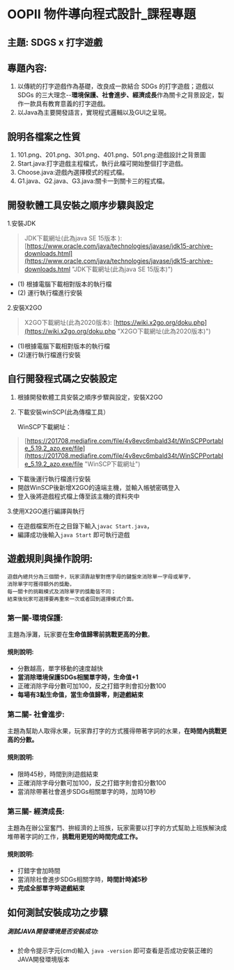 # OOPII 物件導向程式設計_課程專題  
## 主題: SDGS x 打字遊戲  
## 專題內容:  
1.   以傳統的打字遊戲作為基礎，改良成一款結合 SDGs 的打字遊戲；遊戲以 SDGs 的三大理念--**環境保護、社會進步、經濟成長**作為關卡之背景設定，製作一款具有教育意義的打字遊戲。    
2.   以Java為主要開發語言，實現程式邏輯以及GUI之呈現。 

## 說明各檔案之性質
1.    101.png、201.png、301.png、401.png、501.png:遊戲設計之背景圖
2.    Start.java:打字遊戲主程檔式，執行此檔可開始整個打字遊戲。
3.    Choose.java:遊戲內選擇模式的程式檔。
4.    G1.java、G2.java、G3.java:關卡一到關卡三的程式檔。

## 開發軟體工具安裝之順序步驟與設定
1.安裝JDK

> JDK下載網址(此為java SE 15版本 ): 
[https://www.oracle.com/java/technologies/javase/jdk15-archive-downloads.html](https://www.oracle.com/java/technologies/javase/jdk15-archive-downloads.html "JDK下載網址(此為java SE 15版本)")

- (1) 根據電腦下載相對版本的執行檔
- (2) 運行執行檔進行安裝


2.安裝X2GO

>X2GO下載網址(此為2020版本):
[https://wiki.x2go.org/doku.php](https://wiki.x2go.org/doku.php "X2GO下載網址(此為2020版本)")

- (1)根據電腦下載相對版本的執行檔
- (2)運行執行檔進行安裝


## 自行開發程式碼之安裝設定

1. 根據開發軟體工具安裝之順序步驟與設定，安裝X2GO
2.	下載安裝winSCP(此為傳檔工具）

	WinSCP下載網址： 
> [https://201708.mediafire.com/file/4v8evc6mbald34t/WinSCPPortable_5.19.2_azo.exe/file](https://201708.mediafire.com/file/4v8evc6mbald34t/WinSCPPortable_5.19.2_azo.exe/file "WinSCP下載網址")

 - 下載後運行執行檔進行安裝
 - 開啟WinSCP後新增X2GO的遠端主機，並輸入帳號密碼登入
 - 登入後將遊戲程式檔上傳至該主機的資料夾中


3.使用X2GO進行編譯與執行

- 在遊戲檔案所在之目錄下輸入`javac Start.java`，
- 編譯成功後輸入`java Start` 即可執行遊戲


## 遊戲規則與操作說明:

	遊戲內總共分為三個關卡，玩家須靠敲擊對應字母的鍵盤來消除單一字母或單字，
	消除單字可獲得額外的獎勵，
	每一關卡的挑戰模式及消除單字的獎勵皆不同；
	結束後玩家可選擇要再重來一次或者回到選擇模式介面。


### 第一關-環境保護:
主題為淨灘，玩家要在**生命值歸零前挑戰更高的分數**。


#### 規則說明:

- 分數越高，單字移動的速度越快
- **當消除環境保護SDGs相關單字時，生命值+1**
- 正確消除字母分數可加100，反之打錯字則會扣分數100
- **每場有3點生命值，當生命值歸零，則遊戲結束**


### 第二關- 社會進步:
主題為幫助人取得水果，玩家靠打字的方式獲得帶著字詞的水果，**在時間內挑戰更高的分數。**

#### 規則說明:
- 限時45秒，時間到則遊戲結束
- 正確消除字母分數可加100，反之打錯字則會扣分數100
- 當消除帶著社會進步SDGs相關單字的時，加時10秒

### 第三關- 經濟成長:
主題為在辦公室奮鬥、拚經濟的上班族，玩家需要以打字的方式幫助上班族解決成堆帶著字詞的工作，**挑戰用更短的時間完成工作。**
#### 規則說明:
- 打錯字會加時間
- 當消除社會進步SDGs相關字時，**時間計時減5秒**
- **完成全部單字時遊戲結束**

## 如何測試安裝成功之步驟
##### 測試JAVA開發環境是否安裝成功:
- 於命令提示字元(cmd)輸入
    `java -version` 
  即可查看是否成功安裝正確的JAVA開發環境版本









